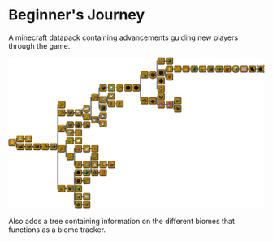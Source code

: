 # Beginner's Journey

A minecraft datapack containing advancements guiding new players through the game.

![The advancement tree](advancement_tree.png)

Also adds a tree containing information on the different biomes that functions as a biome tracker.
